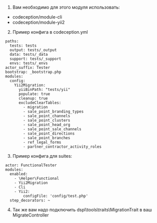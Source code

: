 1. Вам необходимо для этого модуля использовать:
- codeception/module-cli
- codeception/module-yii2

2. Пример конфига в codeception.yml
```
paths:
  tests: tests
  output: tests/_output
  data: tests/_data
  support: tests/_support
  envs: tests/_envs
actor_suffix: Tester
bootstrap: _bootstrap.php
modules:
  config:
    Yii2Migration:
      yiiBinPath: "tests/yii"
      populate: true
      cleanup: true
      excludeClearTables:
        - migration
        - sale_point_branding_types
        - sale_point_channels
        - sale_point_clusters
        - sale_point_head_org
        - sale_point_sale_channels
        - sale_point_directions
        - sale_point_branches
        - ref_legal_forms
        - partner_contractor_activity_roles
```
3. Пример конфига для suites:
```
actor: FunctionalTester
modules:
  enabled:
    - \Helper\Functional
    - Yii2Migration
    - Cli
    - Yii2:
        configFile: 'config/test.php'
  step_decorators: ~
```
4. Так же вам надо подключить dspl\tools\traits\MigrationTrait в ваш MigrateController